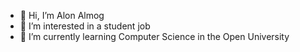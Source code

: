 - 👋 Hi, I’m Alon Almog
- 👀 I’m interested in a student job
- 🌱 I’m currently learning Computer Science in the Open University

<!---
OakCoral/OakCoral is a ✨ special ✨ repository because its `README.md` (this file) appears on your GitHub profile.
You can click the Preview link to take a look at your changes.
--->
